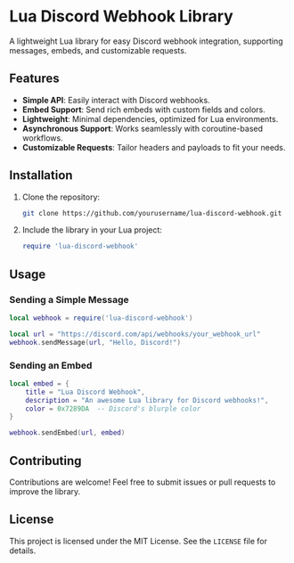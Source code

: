 # Lua Discord Webhook Library

A lightweight Lua library for easy Discord webhook integration, supporting messages, embeds, and customizable requests.

## Features

- **Simple API**: Easily interact with Discord webhooks.
- **Embed Support**: Send rich embeds with custom fields and colors.
- **Lightweight**: Minimal dependencies, optimized for Lua environments.
- **Asynchronous Support**: Works seamlessly with coroutine-based workflows.
- **Customizable Requests**: Tailor headers and payloads to fit your needs.

## Installation

1. Clone the repository:
   ```bash
   git clone https://github.com/yourusername/lua-discord-webhook.git
   ```
2. Include the library in your Lua project:
   ```lua
   require 'lua-discord-webhook'
   ```

## Usage

### Sending a Simple Message
```lua
local webhook = require('lua-discord-webhook')

local url = "https://discord.com/api/webhooks/your_webhook_url"
webhook.sendMessage(url, "Hello, Discord!")
```

### Sending an Embed
```lua
local embed = {
    title = "Lua Discord Webhook",
    description = "An awesome Lua library for Discord webhooks!",
    color = 0x7289DA  -- Discord's blurple color
}

webhook.sendEmbed(url, embed)
```

## Contributing

Contributions are welcome! Feel free to submit issues or pull requests to improve the library.

## License

This project is licensed under the MIT License. See the `LICENSE` file for details.
